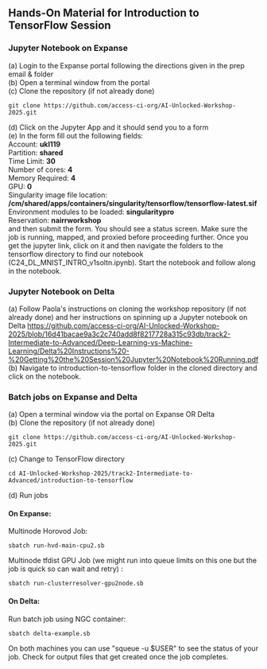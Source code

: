## Hands-On Material for Introduction to TensorFlow Session

### Jupyter Notebook on Expanse
(a) Login to the Expanse portal following the directions given in the prep email & folder <br>
(b) Open a terminal window from the portal <br>
(c) Clone the repository (if not already done) <br>
```
git clone https://github.com/access-ci-org/AI-Unlocked-Workshop-2025.git
```
(d) Click on the Jupyter App and it should send you to a form <br>
(e) In the form fill out the following fields: <br>
Account: <b>ukl119</b> <br>
Partition: <b>shared</b> <br>
Time Limit: <b> 30 </b> <br>
Number of cores: <b> 4 </b> <br>
Memory Required: <b> 4 </b> <br>
GPU: <b> 0 </b> <br>
Singularity image file location: <b>/cm/shared/apps/containers/singularity/tensorflow/tensorflow-latest.sif </b> <br>
Environment modules to be loaded: <b> singularitypro </b> <br>
Reservation: <b> nairrworkshop </b> <br>
and then submit the form. You should see a status screen. Make sure the job is running, mapped, and proxied before proceeding further. Once you get the jupyter link, click on it and then navigate the folders to the tensorflow directory to find our notebook (C24_DL_MNIST_INTRO_v1soltn.ipynb). Start the notebook and follow along in the notebook.
### Jupyter Notebook on Delta
(a) Follow Paola's instructions on cloning the workshop repository (if not already done) and her instructions on spinning up a Jupyter notebook on Delta
https://github.com/access-ci-org/AI-Unlocked-Workshop-2025/blob/16d41bacae9a3c2c740add8f8217728a315c93db/track2-Intermediate-to-Advanced/Deep-Learning-vs-Machine-Learning/Delta%20Instructions%20-%20Getting%20the%20Session%20Jupyter%20Notebook%20Running.pdf
<br>
(b) Navigate to introduction-to-tensorflow folder in the cloned directory and click on the notebook.
### Batch jobs on Expanse and Delta

(a) Open a terminal window via the portal on Expanse OR Delta <br>
(b) Clone the repository (if not already done)
```
git clone https://github.com/access-ci-org/AI-Unlocked-Workshop-2025.git
```
(c) Change to TensorFlow directory
```
cd AI-Unlocked-Workshop-2025/track2-Intermediate-to-Advanced/introduction-to-tensorflow
```
(d) Run jobs <br>
#### On Expanse: <br>
Multinode Horovod Job:
```
sbatch run-hvd-main-cpu2.sb
```
Multinode tfdist GPU Job (we might run into queue limits on this one but the job is quick so can wait and retry) :
```
sbatch run-clusterresolver-gpu2node.sb
```
#### On Delta: <br>
Run batch job using NGC container:
```
sbatch delta-example.sb
```
On both machines you can use "squeue -u $USER" to see the status of your job. Check for output files that get created once the job completes.

